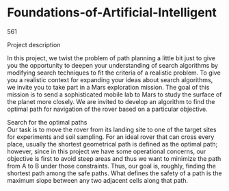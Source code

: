 # Foundations-of-Artificial-Intelligent
561

Project description 

In this project, we twist the problem of path planning a little bit just to give you the opportunity to deepen your understanding of search
algorithms by modifying search techniques to fit the criteria of a realistic problem. To give you a realistic context for expanding your 
ideas about search algorithms, we invite you to take part in a Mars exploration mission. The goal of this mission is to send a sophisticated
mobile lab to Mars to study the surface of the planet more closely. We are invited to develop an algorithm to find the optimal path for
navigation of the rover based on a particular objective.

Search for the optimal paths  
Our task is to move the rover from its landing site to one of the target sites for experiments and soil sampling. For an ideal rover that 
can cross every place, usually the shortest geometrical path is defined as the optimal path; however, since in this project we have some 
operational concerns, our objective is first to avoid steep areas and thus we want to minimize the path from A to B under those constraints.
Thus, our goal is, roughly, finding the shortest path among the safe paths. What defines the safety of a path is the maximum slope between 
any two adjacent cells along that path.
